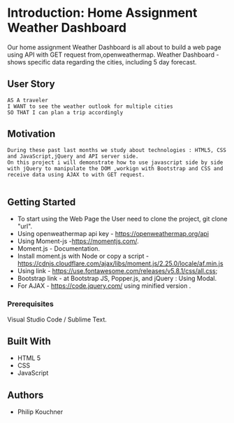 # Introduction: Home Assignment Weather Dashboard

Our home assignment Weather Dashboard is all about to build a web page using API with GET request from,openweathermap.
Weather Dashboard - shows specific data regarding the cities, including 5 day forecast.


## User Story

```
AS A traveler
I WANT to see the weather outlook for multiple cities
SO THAT I can plan a trip accordingly
```

## Motivation

```
During these past last months we study about technologies : HTML5, CSS and JavaScript,jQuery and API server side.
On this project i will demonstrate how to use javascript side by side with jQuery to manipulate the DOM ,workign with Bootstrap and CSS and receive data using AJAX to with GET request.


```
## Getting Started

* To start using the Web Page the User need to clone the project,
git clone "url".
* Using openweathermap api key - https://openweathermap.org/api
*  Using Moment-js -https://momentjs.com/.
* Moment.js - Documentation.
* Install moment.js with Node or copy a script - https://cdnjs.cloudflare.com/ajax/libs/moment.js/2.25.0/locale/af.min.js
* Using link - https://use.fontawesome.com/releases/v5.8.1/css/all.css;
* Bootstrap link - at Bootstrap  JS, Popper.js, and jQuery : Using Modal.
* For AJAX - https://code.jquery.com/ using minified version .

### Prerequisites

Visual Studio Code / Sublime Text.

## Built With

- HTML 5 
- CSS
- JavaScript

## Authors

- Philip Kouchner